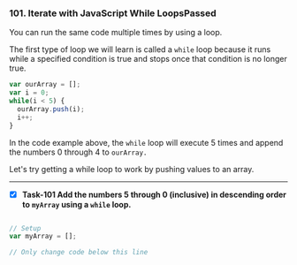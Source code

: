 ### 101. Iterate with JavaScript While LoopsPassed

You can run the same code multiple times by using a loop.

The first type of loop we will learn is called a `while` loop because it runs while a specified condition is true and stops once that condition is no longer true.
```js
var ourArray = [];
var i = 0;
while(i < 5) {
  ourArray.push(i);
  i++;
}
```
In the code example above, the `while` loop will execute 5 times and append the numbers 0 through 4 to `ourArray.`

Let's try getting a while loop to work by pushing values to an array.
******************************************
- [x] **Task-101 Add the numbers 5 through 0 (inclusive) in descending order to `myArray` using a `while` loop.**

```js

// Setup
var myArray = [];

// Only change code below this line
```